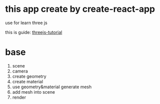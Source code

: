 # this app create by create-react-app

use for learn three js

this is guide: [threejs-tutorial](https://github.com/puxiao/threejs-tutorial)

# base 
1. scene
2. camera
3. create geometry
4. create material
5. use geometry&material generate mesh
6. add mesh into scene
7. render


